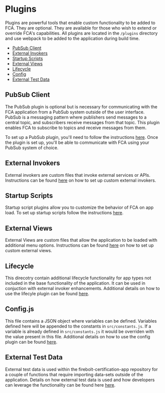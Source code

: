 # Plugins
Plugins are powerful tools that enable custom functionality to be added to FCA. They are optional. They are available for those who wish to extend or override FCA's capabilities. All plugins are located in the `/plugins` directory and use webpack to be added to the application during build time.

* [PubSub Client](#pubsub-client)
* [External Invokers](#external-invokers)
* [Startup Scripts](#startup-scripts)
* [External Views](#external-views)
* [Lifecycle](#lifecycle)
* [Config](#configjs)
* [External Test Data](#external-test-data)

## PubSub Client

The PubSub plugin is optional but is necessary for communicating with the FCA application from a PubSub system outside of the user interface. PubSub is a messaging pattern where publishers send messages to a central topic, and subscribers receive messages from that topic. This plugin enables FCA to subscribe to topics and receive messages from them.

To set up a PubSub plugin, you'll need to follow the instructions [here](./pubsub.md). Once the plugin is set up, you'll be able to communicate with FCA using your PubSub system of choice.

## External Invokers

External invokers are custom files that invoke external services or APIs. Instructions can be found [here](./sdks/README.md) on how to set up custom external invokers.

## Startup Scripts

Startup script plugins allow you to customize the behavior of FCA on app load. To set up startup scripts follow the instructions [here](./startupScripts/README.md).

## External Views

External Views are custom files that allow the application to be loaded with additional menu options. Instructions can be found [here](./externalViews/README.md) on how to set up custom external views.

## Lifecycle

This direcotry contain additional lifecycle functionality for app types not included in the base functionality of the application. It can be used in conjuction with external invoker enhancements.  Additional details on how to use the lifecyle plugin can be found [here](./lifecycle/README.md).

## Config.js

This file contains a JSON object where variables can be defined. Variables defined here will be appended to the constants in `src/constants.js`. If a variable is already defined in `src/constants.js` it would be overriden with the value present in this file. Additional details on how to use the config plugin can be found [here](./config.md).

## External Test Data

External test data is used within the firebolt-certification-app repository for a couple of functions that require importing data-sets outside of the application. Details on how external test data is used and how developers can leverage the functionality can be found here [here](./external-test-data/externalTestData.md).

